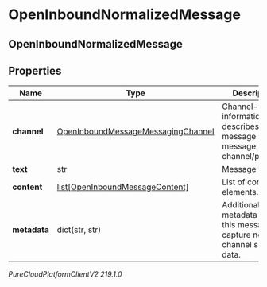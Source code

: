 # OpenInboundNormalizedMessage

## OpenInboundNormalizedMessage

## Properties

|Name | Type | Description | Notes|
|------------ | ------------- | ------------- | -------------|
| **channel** | [OpenInboundMessageMessagingChannel](OpenInboundMessageMessagingChannel) | Channel-specific information that describes the message and the message channel/provider. | |
| **text** | str | Message text. | [optional] |
| **content** | [list[OpenInboundMessageContent]](OpenInboundMessageContent) | List of content elements. | [optional] |
| **metadata** | dict(str, str) | Additional metadata about this message to capture non-channel specific data. | [optional] |



_PureCloudPlatformClientV2 219.1.0_
